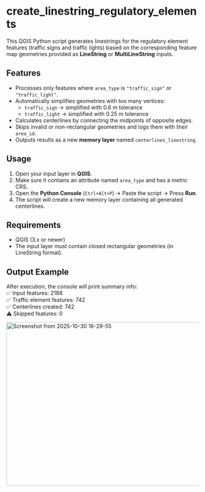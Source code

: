 # create_linestring_regulatory_elements
This QGIS Python script generates linestrings for the regulatory element features (traffic signs and traffic lights) based on the corresponding feature map geometries provided as **LineString** or **MultiLineString** inputs.

## Features
- Processes only features where `area_type` is `"traffic_sign"` or `"traffic_light"`.
- Automatically simplifies geometries with too many vertices:
  - `traffic_sign` → simplified with 0.6 m tolerance  
  - `traffic_light` → simplified with 0.25 m tolerance  
- Calculates centerlines by connecting the midpoints of opposite edges.
- Skips invalid or non-rectangular geometries and logs them with their `area_id`.
- Outputs results as a new **memory layer** named `centerlines_linestring`.

## Usage
1. Open your input layer in **QGIS**.
2. Make sure it contains an attribute named `area_type` and has a metric CRS.
3. Open the **Python Console** (`Ctrl+Alt+P`) → Paste the script → Press **Run**.
4. The script will create a new memory layer containing all generated centerlines.

## Requirements
- QGIS (3.x or newer)
- The input layer must contain closed rectangular geometries (in LineString format).

## Output Example
After execution, the console will print summary info:  
✅ Input features: 2188  
✅ Traffic element features: 742  
✅ Centerlines created: 742  
⚠ Skipped features: 0  

<img width="512" height="429" alt="Screenshot from 2025-10-30 16-29-55" src="https://github.com/user-attachments/assets/c892b559-9d06-4a8c-955b-e4bb75763671" />

